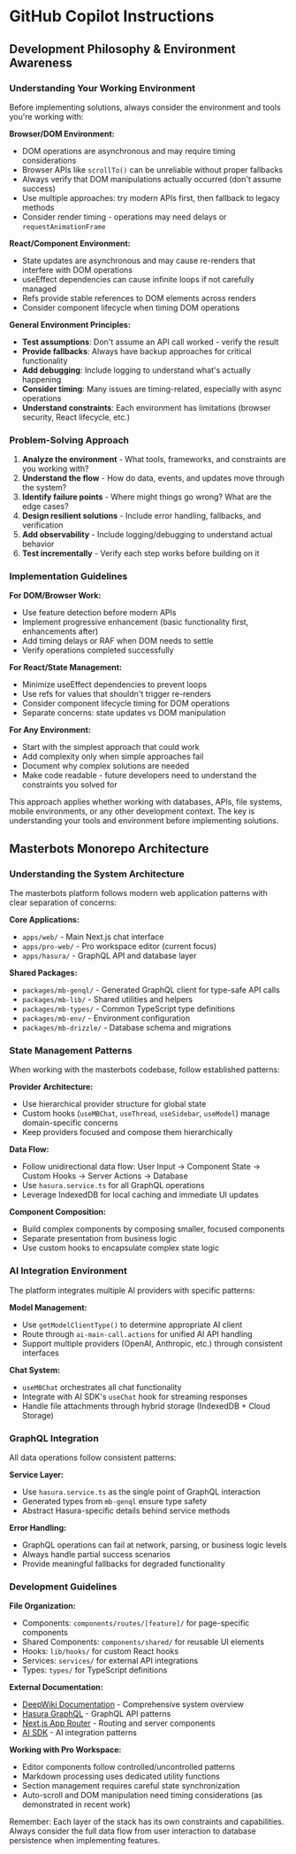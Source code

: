 # GitHub Copilot Instructions

## Development Philosophy & Environment Awareness

### Understanding Your Working Environment

Before implementing solutions, always consider the environment and tools you're working with:

**Browser/DOM Environment:**

- DOM operations are asynchronous and may require timing considerations
- Browser APIs like `scrollTo()` can be unreliable without proper fallbacks
- Always verify that DOM manipulations actually occurred (don't assume success)
- Use multiple approaches: try modern APIs first, then fallback to legacy methods
- Consider render timing - operations may need delays or `requestAnimationFrame`

**React/Component Environment:**

- State updates are asynchronous and may cause re-renders that interfere with DOM operations
- useEffect dependencies can cause infinite loops if not carefully managed
- Refs provide stable references to DOM elements across renders
- Consider component lifecycle when timing DOM operations

**General Environment Principles:**

- **Test assumptions**: Don't assume an API call worked - verify the result
- **Provide fallbacks**: Always have backup approaches for critical functionality
- **Add debugging**: Include logging to understand what's actually happening
- **Consider timing**: Many issues are timing-related, especially with async operations
- **Understand constraints**: Each environment has limitations (browser security, React lifecycle, etc.)

### Problem-Solving Approach

1. **Analyze the environment** - What tools, frameworks, and constraints are you working with?
2. **Understand the flow** - How do data, events, and updates move through the system?
3. **Identify failure points** - Where might things go wrong? What are the edge cases?
4. **Design resilient solutions** - Include error handling, fallbacks, and verification
5. **Add observability** - Include logging/debugging to understand actual behavior
6. **Test incrementally** - Verify each step works before building on it

### Implementation Guidelines

**For DOM/Browser Work:**

- Use feature detection before modern APIs
- Implement progressive enhancement (basic functionality first, enhancements after)
- Add timing delays or RAF when DOM needs to settle
- Verify operations completed successfully

**For React/State Management:**

- Minimize useEffect dependencies to prevent loops
- Use refs for values that shouldn't trigger re-renders
- Consider component lifecycle timing for DOM operations
- Separate concerns: state updates vs DOM manipulation

**For Any Environment:**

- Start with the simplest approach that could work
- Add complexity only when simple approaches fail
- Document why complex solutions are needed
- Make code readable - future developers need to understand the constraints you solved for

This approach applies whether working with databases, APIs, file systems, mobile environments, or any other development context. The key is understanding your tools and environment before implementing solutions.

## Masterbots Monorepo Architecture

### Understanding the System Architecture

The masterbots platform follows modern web application patterns with clear separation of concerns:

**Core Applications:**

- `apps/web/` - Main Next.js chat interface
- `apps/pro-web/` - Pro workspace editor (current focus)
- `apps/hasura/` - GraphQL API and database layer

**Shared Packages:**

- `packages/mb-genql/` - Generated GraphQL client for type-safe API calls
- `packages/mb-lib/` - Shared utilities and helpers
- `packages/mb-types/` - Common TypeScript type definitions
- `packages/mb-env/` - Environment configuration
- `packages/mb-drizzle/` - Database schema and migrations

### State Management Patterns

When working with the masterbots codebase, follow established patterns:

**Provider Architecture:**

- Use hierarchical provider structure for global state
- Custom hooks (`useMBChat`, `useThread`, `useSidebar`, `useModel`) manage domain-specific concerns
- Keep providers focused and compose them hierarchically

**Data Flow:**

- Follow unidirectional data flow: User Input → Component State → Custom Hooks → Server Actions → Database
- Use `hasura.service.ts` for all GraphQL operations
- Leverage IndexedDB for local caching and immediate UI updates

**Component Composition:**

- Build complex components by composing smaller, focused components
- Separate presentation from business logic
- Use custom hooks to encapsulate complex state logic

### AI Integration Environment

The platform integrates multiple AI providers with specific patterns:

**Model Management:**

- Use `getModelClientType()` to determine appropriate AI client
- Route through `ai-main-call.actions` for unified AI API handling
- Support multiple providers (OpenAI, Anthropic, etc.) through consistent interfaces

**Chat System:**

- `useMBChat` orchestrates all chat functionality
- Integrate with AI SDK's `useChat` hook for streaming responses
- Handle file attachments through hybrid storage (IndexedDB + Cloud Storage)

### GraphQL Integration

All data operations follow consistent patterns:

**Service Layer:**

- Use `hasura.service.ts` as the single point of GraphQL interaction
- Generated types from `mb-genql` ensure type safety
- Abstract Hasura-specific details behind service methods

**Error Handling:**

- GraphQL operations can fail at network, parsing, or business logic levels
- Always handle partial success scenarios
- Provide meaningful fallbacks for degraded functionality

### Development Guidelines

**File Organization:**

- Components: `components/routes/[feature]/` for page-specific components
- Shared Components: `components/shared/` for reusable UI elements
- Hooks: `lib/hooks/` for custom React hooks
- Services: `services/` for external API integrations
- Types: `types/` for TypeScript definitions

**External Documentation:**

- [DeepWiki Documentation](https://deepwiki.com/bitcashorg/masterbots) - Comprehensive system overview
- [Hasura GraphQL](https://hasura.io/docs/) - GraphQL API patterns
- [Next.js App Router](https://nextjs.org/docs/app) - Routing and server components
- [AI SDK](https://sdk.vercel.ai/docs) - AI integration patterns

**Working with Pro Workspace:**

- Editor components follow controlled/uncontrolled patterns
- Markdown processing uses dedicated utility functions
- Section management requires careful state synchronization
- Auto-scroll and DOM manipulation need timing considerations (as demonstrated in recent work)

Remember: Each layer of the stack has its own constraints and capabilities. Always consider the full data flow from user interaction to database persistence when implementing features.
